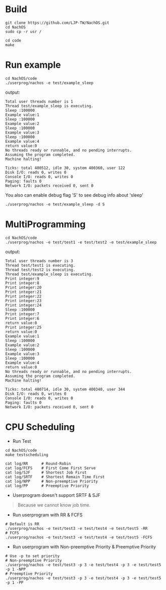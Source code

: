 # Build
```
git clone https://github.com/LJP-TW/NachOS.git
cd NachOS
sudo cp -r usr /

cd code
make
```

# Run example
```
cd NachOS/code
./userprog/nachos -e test/example_sleep
```

output:
```
Total user threads number is 1
Thread test/example_sleep is executing.
Sleep :100000
Example value:1
Sleep :100000
Example value:2
Sleep :100000
Example value:3
Sleep :100000
Example value:4
return value:0
No threads ready or runnable, and no pending interrupts.
Assuming the program completed.
Machine halting!

Ticks: total 400512, idle 30, system 400360, user 122
Disk I/O: reads 0, writes 0
Console I/O: reads 0, writes 0
Paging: faults 0
Network I/O: packets received 0, sent 0
```

You also can enable debug flag 'S' to see debug info about 'sleep'
```
./userprog/nachos -e test/example_sleep -d S
```

# MultiProgramming
```
cd NachOS/code
./userprog/nachos -e test/test1 -e test/test2 -e test/example_sleep
```

output:
```
Total user threads number is 3
Thread test/test1 is executing.
Thread test/test2 is executing.
Thread test/example_sleep is executing.
Print integer:9
Print integer:8
Print integer:20
Print integer:21
Print integer:22
Print integer:23
Print integer:24
Sleep :100000
Print integer:7
Print integer:6
return value:0
Print integer:25
return value:0
Example value:1
Sleep :100000
Example value:2
Sleep :100000
Example value:3
Sleep :100000
Example value:4
return value:0
No threads ready or runnable, and no pending interrupts.
Assuming the program completed.
Machine halting!

Ticks: total 400714, idle 30, system 400340, user 344
Disk I/O: reads 0, writes 0
Console I/O: reads 0, writes 0
Paging: faults 0
Network I/O: packets received 0, sent 0
```

# CPU Scheduling
- Run Test
```
cd NachOS/code
make testscheduling

cat log/RR      # Round-Robin
cat log/FCFS    # First Come First Serve
cat log/SJF     # Shortest Job First
cat log/SRTF    # Shortest Remain Time First
cat log/NPP     # Non-preemptive Priority
cat log/PP      # Preemptive Priority
```

- Userprogram doesn't support SRTF & SJF
> Because we cannot know job time.

- Run userprogram with RR & FCFS
```
# Default is RR
./userprog/nachos -e test/test3 -e test/test4 -e test/test5 -RR
# FCFS
./userprog/nachos -e test/test3 -e test/test4 -e test/test5 -FCFS
```

- Run userprogram with Non-preemptive Priority & Preemptive Priority
```
# Use -p to set priority
# Non-preemptive Priority
./userprog/nachos -e test/test3 -p 3 -e test/test4 -p 3 -e test/test5 -p 1 -NPP
# Preemptive Priority
./userprog/nachos -e test/test3 -p 3 -e test/test4 -p 3 -e test/test5 -p 1 -PP
```






